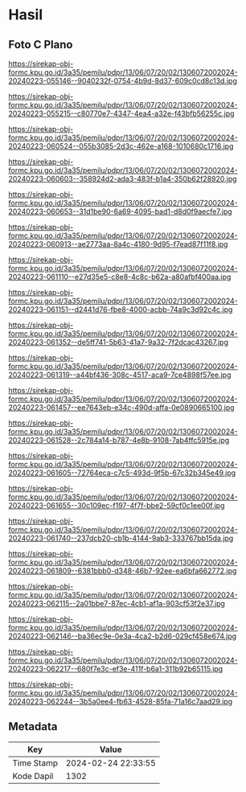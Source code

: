 # Hasil

## Foto C Plano

https://sirekap-obj-formc.kpu.go.id/3a35/pemilu/pdpr/13/06/07/20/02/1306072002024-20240223-055146--9040232f-0754-4b9d-8d37-609c0cd8c13d.jpg

https://sirekap-obj-formc.kpu.go.id/3a35/pemilu/pdpr/13/06/07/20/02/1306072002024-20240223-055215--c80770e7-4347-4ea4-a32e-f43bfb56255c.jpg

https://sirekap-obj-formc.kpu.go.id/3a35/pemilu/pdpr/13/06/07/20/02/1306072002024-20240223-060524--055b3085-2d3c-462e-a168-1010680c1716.jpg

https://sirekap-obj-formc.kpu.go.id/3a35/pemilu/pdpr/13/06/07/20/02/1306072002024-20240223-060603--358924d2-ada3-483f-b1a4-350b62f28920.jpg

https://sirekap-obj-formc.kpu.go.id/3a35/pemilu/pdpr/13/06/07/20/02/1306072002024-20240223-060653--31d1be90-6a69-4095-bad1-d8d0f9aecfe7.jpg

https://sirekap-obj-formc.kpu.go.id/3a35/pemilu/pdpr/13/06/07/20/02/1306072002024-20240223-060913--ae2773aa-8a4c-4180-9d95-f7ead87f11f8.jpg

https://sirekap-obj-formc.kpu.go.id/3a35/pemilu/pdpr/13/06/07/20/02/1306072002024-20240223-061110--e27d35e5-c8e8-4c8c-b62a-a80afbf400aa.jpg

https://sirekap-obj-formc.kpu.go.id/3a35/pemilu/pdpr/13/06/07/20/02/1306072002024-20240223-061151--d2441d76-fbe8-4000-acbb-74a9c3d92c4c.jpg

https://sirekap-obj-formc.kpu.go.id/3a35/pemilu/pdpr/13/06/07/20/02/1306072002024-20240223-061352--de5ff741-5b63-41a7-9a32-7f2dcac43267.jpg

https://sirekap-obj-formc.kpu.go.id/3a35/pemilu/pdpr/13/06/07/20/02/1306072002024-20240223-061319--a44bf436-308c-4517-aca9-7ce4898f57ee.jpg

https://sirekap-obj-formc.kpu.go.id/3a35/pemilu/pdpr/13/06/07/20/02/1306072002024-20240223-061457--ee7643eb-e34c-490d-affa-0e0890665100.jpg

https://sirekap-obj-formc.kpu.go.id/3a35/pemilu/pdpr/13/06/07/20/02/1306072002024-20240223-061528--2c784a14-b787-4e8b-9108-7ab4ffc5915e.jpg

https://sirekap-obj-formc.kpu.go.id/3a35/pemilu/pdpr/13/06/07/20/02/1306072002024-20240223-061605--72764eca-c7c5-493d-9f5b-67c32b345e49.jpg

https://sirekap-obj-formc.kpu.go.id/3a35/pemilu/pdpr/13/06/07/20/02/1306072002024-20240223-061655--30c109ec-f197-4f7f-bbe2-59cf0c1ee00f.jpg

https://sirekap-obj-formc.kpu.go.id/3a35/pemilu/pdpr/13/06/07/20/02/1306072002024-20240223-061740--237dcb20-cb1b-4144-9ab3-333767bb15da.jpg

https://sirekap-obj-formc.kpu.go.id/3a35/pemilu/pdpr/13/06/07/20/02/1306072002024-20240223-061809--6381bbb0-d348-46b7-92ee-ea6bfa662772.jpg

https://sirekap-obj-formc.kpu.go.id/3a35/pemilu/pdpr/13/06/07/20/02/1306072002024-20240223-062115--2a01bbe7-87ec-4cb1-af1a-903cf53f2e37.jpg

https://sirekap-obj-formc.kpu.go.id/3a35/pemilu/pdpr/13/06/07/20/02/1306072002024-20240223-062146--ba36ec9e-0e3a-4ca2-b2d6-029cf458e674.jpg

https://sirekap-obj-formc.kpu.go.id/3a35/pemilu/pdpr/13/06/07/20/02/1306072002024-20240223-062217--680f7e3c-ef3e-411f-b6a1-311b92b65115.jpg

https://sirekap-obj-formc.kpu.go.id/3a35/pemilu/pdpr/13/06/07/20/02/1306072002024-20240223-062244--3b5a0ee4-fb63-4528-85fa-71a16c7aad29.jpg


## Metadata

| Key        | Value               |
| ---------- | ------------------- |
| Time Stamp | 2024-02-24 22:33:55 |
| Kode Dapil | 1302                |



